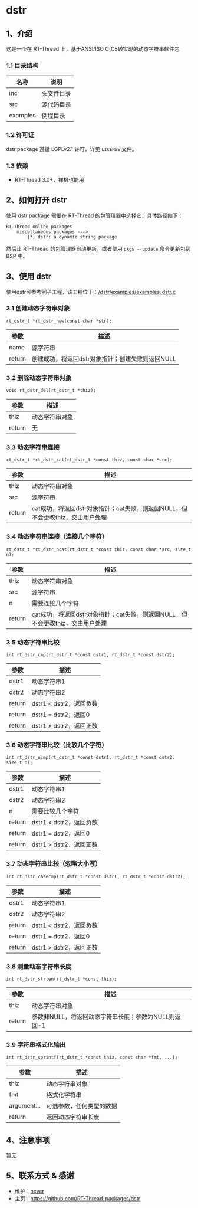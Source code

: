 # dstr

## 1、介绍
这是一个在 RT-Thread 上，基于ANSI/ISO C(C89)实现的动态字符串软件包

### 1.1 目录结构

| 名称 | 说明 |
| ---- | ---- |
| inc  | 头文件目录 |
| src  | 源代码目录 |
| examples | 例程目录 |

### 1.2 许可证

dstr package 遵循 LGPLv2.1 许可，详见 `LICENSE` 文件。

### 1.3 依赖

- RT-Thread 3.0+，裸机也能用

## 2、如何打开 dstr

使用 dstr package 需要在 RT-Thread 的包管理器中选择它，具体路径如下：

```
RT-Thread online packages
    miscellaneous packages --->
        [*] dstr: a dynamic string package
```

然后让 RT-Thread 的包管理器自动更新，或者使用 `pkgs --update` 命令更新包到 BSP 中。

## 3、使用 dstr

使用dstr可参考例子工程，该工程位于：[/dstr/examples/examples_dstr.c](dstr/examples/examples_dstr.c)

### 3.1 创建动态字符串对象
`rt_dstr_t *rt_dstr_new(const char *str);`

| 参数 | 描述 |
| ---- | ---- |
| name  | 源字符串 |
| return  | 创建成功，将返回dstr对象指针；创建失败则返回NULL |


### 3.2 删除动态字符串对象
`void rt_dstr_del(rt_dstr_t *thiz);`

| 参数 | 描述 |
| ---- | ---- |
| thiz  | 动态字符串对象 |
| return  | 无 |


### 3.3 动态字符串连接
`rt_dstr_t *rt_dstr_cat(rt_dstr_t *const thiz, const char *src);`

| 参数 | 描述 |
| ---- | ---- |
| thiz  | 动态字符串对象 |
| src  | 源字符串 |
| return  | cat成功，将返回dstr对象指针；cat失败，则返回NULL，但不会更改thiz，交由用户处理 |


### 3.4 动态字符串连接（连接几个字符）
`rt_dstr_t *rt_dstr_ncat(rt_dstr_t *const thiz, const char *src, size_t n);`

| 参数 | 描述 |
| ---- | ---- |
| thiz  | 动态字符串对象 |
| src  | 源字符串 |
| n  | 需要连接几个字符 |
| return  | cat成功，将返回dstr对象指针；cat失败，则返回NULL，但不会更改thiz，交由用户处理 |

### 3.5 动态字符串比较
`int rt_dstr_cmp(rt_dstr_t *const dstr1, rt_dstr_t *const dstr2);`

| 参数 | 描述 |
| ---- | ---- |
| dstr1  | 动态字符串1 |
| dstr2  | 动态字符串2 |
| return  | dstr1 < dstr2，返回负数 |
| return  | dstr1 = dstr2，返回0 |
| return  | dstr1 > dstr2，返回正数 |



### 3.6 动态字符串比较（比较几个字符）
`int rt_dstr_ncmp(rt_dstr_t *const dstr1, rt_dstr_t *const dstr2, size_t n);`

| 参数 | 描述 |
| ---- | ---- |
| dstr1  | 动态字符串1 |
| dstr2  | 动态字符串2 |
| n  | 需要比较几个字符 |
| return  | dstr1 < dstr2，返回负数 |
| return  | dstr1 = dstr2，返回0 |
| return  | dstr1 > dstr2，返回正数 |

### 3.7 动态字符串比较（忽略大小写）
`int rt_dstr_casecmp(rt_dstr_t *const dstr1, rt_dstr_t *const dstr2);`

| 参数 | 描述 |
| ---- | ---- |
| dstr1  | 动态字符串1 |
| dstr2  | 动态字符串2 |
| return  | dstr1 < dstr2，返回负数 |
| return  | dstr1 = dstr2，返回0 |
| return  | dstr1 > dstr2，返回正数 |

### 3.8 测量动态字符串长度
`int rt_dstr_strlen(rt_dstr_t *const thiz);`

| 参数 | 描述 |
| ---- | ---- |
| thiz  | 动态字符串对象 |
| return  | 参数非NULL，将返回动态字符串长度；参数为NULL则返回-1 |


### 3.9 字符串格式化输出
`int rt_dstr_sprintf(rt_dstr_t *const thiz, const char *fmt, ...);`

| 参数 | 描述 |
| ---- | ---- |
| thiz  | 动态字符串对象 |
| fmt  | 格式化字符串 |
| argument...  | 可选参数，任何类型的数据 |
| return  | 返回动态字符串长度 |


## 4、注意事项

暂无

## 5、联系方式 & 感谢

* 维护：[never](https://github.com/neverxie)
* 主页：https://github.com/RT-Thread-packages/dstr
